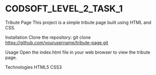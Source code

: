# CODSOFT_LEVEL_2_TASK_1
Tribute Page
This project is a simple tribute page built using HTML and CSS.

Installation
Clone the repository:
git clone https://github.com/yourusername/tribute-page.git

Usage
Open the index.html file in your web browser to view the tribute page.

Technologies
HTML5
CSS3
